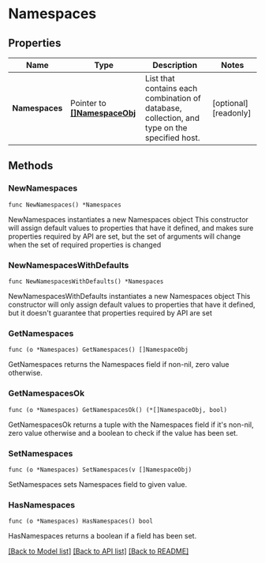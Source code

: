 # Namespaces

## Properties

Name | Type | Description | Notes
------------ | ------------- | ------------- | -------------
**Namespaces** | Pointer to [**[]NamespaceObj**](NamespaceObj.md) | List that contains each combination of database, collection, and type on the specified host. | [optional] [readonly] 

## Methods

### NewNamespaces

`func NewNamespaces() *Namespaces`

NewNamespaces instantiates a new Namespaces object
This constructor will assign default values to properties that have it defined,
and makes sure properties required by API are set, but the set of arguments
will change when the set of required properties is changed

### NewNamespacesWithDefaults

`func NewNamespacesWithDefaults() *Namespaces`

NewNamespacesWithDefaults instantiates a new Namespaces object
This constructor will only assign default values to properties that have it defined,
but it doesn't guarantee that properties required by API are set

### GetNamespaces

`func (o *Namespaces) GetNamespaces() []NamespaceObj`

GetNamespaces returns the Namespaces field if non-nil, zero value otherwise.

### GetNamespacesOk

`func (o *Namespaces) GetNamespacesOk() (*[]NamespaceObj, bool)`

GetNamespacesOk returns a tuple with the Namespaces field if it's non-nil, zero value otherwise
and a boolean to check if the value has been set.

### SetNamespaces

`func (o *Namespaces) SetNamespaces(v []NamespaceObj)`

SetNamespaces sets Namespaces field to given value.

### HasNamespaces

`func (o *Namespaces) HasNamespaces() bool`

HasNamespaces returns a boolean if a field has been set.

[[Back to Model list]](../README.md#documentation-for-models) [[Back to API list]](../README.md#documentation-for-api-endpoints) [[Back to README]](../README.md)


